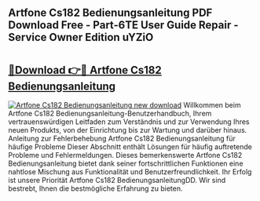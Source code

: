 ## Artfone Cs182 Bedienungsanleitung PDF Download Free - Part-6TE User Guide Repair - Service Owner Edition uYZiO

# <h2><a href="http://df3pyo3.blite.top/?on=Artfone+Cs182+Bedienungsanleitung">🔗Download 👉🔴 Artfone Cs182 Bedienungsanleitung</a></h2>

[![Artfone Cs182 Bedienungsanleitung new download](https://i.imgur.com/lujVjoI.png)](http://df3pyo3.blite.top/?on=Artfone+Cs182+Bedienungsanleitung)
Willkommen beim Artfone Cs182 Bedienungsanleitung-Benutzerhandbuch, Ihrem vertrauenswürdigen Leitfaden zum Verständnis und zur Verwendung Ihres neuen Produkts, von der Einrichtung bis zur Wartung und darüber hinaus. Anleitung zur Fehlerbehebung Artfone Cs182 Bedienungsanleitung für häufige Probleme Dieser Abschnitt enthält Lösungen für häufig auftretende Probleme und Fehlermeldungen. Dieses bemerkenswerte Artfone Cs182 Bedienungsanleitung bietet dank seiner fortschrittlichen Funktionen eine nahtlose Mischung aus Funktionalität und Benutzerfreundlichkeit. Ihr Erfolg ist unsere Priorität Artfone Cs182 BedienungsanleitungDD. Wir sind bestrebt, Ihnen die bestmögliche Erfahrung zu bieten.
